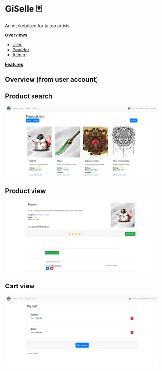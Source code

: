 # GiSelle 🃏

An marketplace for tattoo artists.


[**Overviews**]()
  - [User]()
  - [Provider]()
  - [Admin]()

[**Features**]()



## Overview (from user account)

## Product search
![user_main](https://github.com/Seras3/giSelleRemastered/blob/master/images/user-main.JPG)

## Product view
![user_product](https://github.com/Seras3/giSelleRemastered/blob/master/images/user-product.JPG)

## Cart view
![cart_view](https://github.com/Seras3/giSelleRemastered/blob/master/images/user-cart.JPG)
